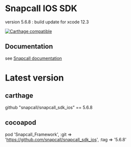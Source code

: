 # Snapcall IOS SDK
version 5.6.8 : build update for xcode 12.3

[![Carthage compatible](https://img.shields.io/badge/Carthage-compatible-4BC51D.svg?style=flat)](https://github.com/Carthage/Carthage)

## Documentation
 
see [Snapcall documentation](https://doc.snapcall.io/#ios)

# Latest version

## carthage

github "snapcall/snapcall_sdk_ios" == 5.6.8

## cocoapod

pod 'Snapcall_Framework', :git => 'https://github.com/snapcall/snapcall_sdk_ios', :tag => '5.6.8'
